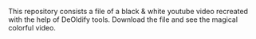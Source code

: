 This repository consists a file of a black & white youtube video recreated with the help of DeOldify tools.
Download the file and see the magical colorful video.
